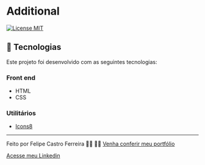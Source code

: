 <p align="center">
  <h1> Additional </h1>
  <a href="https://github.com/FelipeCastro2021/Additional/blob/master/LICENSE"><img src="https://img.shields.io/npm/l/react" alt="License MIT"/></a>
  <!-- Seria muito importante colocar as outras imagens do projeto logo em seguida -->
</p>
  
## 🚀 Tecnologias

Este projeto foi desenvolvido com as seguintes tecnologias: 

### Front end
- HTML
- CSS
### Utilitários
- [Icons8](https://icons8.com)
  
---

Feito por Felipe Castro Ferreira 👦🏻 👋🏻 [Venha conferir meu portfólio](https://www.githubpages.com/FelipeCastro2021/portfolio)
  
[Acesse meu Linkedin](https://www.linkedin.com/in/felipe-castro-ferreira/)
